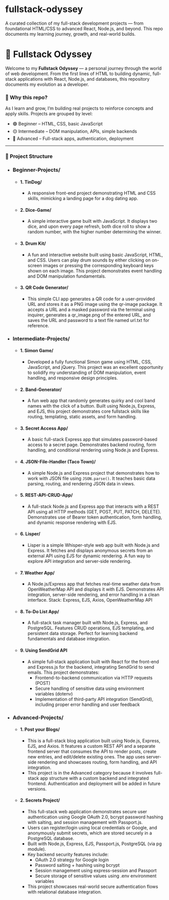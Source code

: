 # fullstack-odyssey
A curated collection of my full-stack development projects — from foundational HTML/CSS to advanced React, Node.js, and beyond. This repo documents my learning journey, growth, and real-world builds.

# 🚀 Fullstack Odyssey

Welcome to my **Fullstack Odyssey** — a personal journey through the world of web development. From the first lines of HTML to building dynamic, full-stack applications with React, Node.js, and databases, this repository documents my evolution as a developer.

### 🌱 Why this repo?
As I learn and grow, I’m building real projects to reinforce concepts and apply skills. Projects are grouped by level:
- 🟢 Beginner – HTML, CSS, basic JavaScript
- 🟡 Intermediate – DOM manipulation, APIs, simple backends
- 🔴 Advanced – Full-stack apps, authentication, deployment

---

### 📁 Project Structure

- ### Beginner-Projects/
    - #### 1. TinDog/
        - A responsive front-end project demonstrating HTML and CSS skills, mimicking a landing page for a dog dating app.
    - #### 2. Dice-Game/
        - A simple interactive game built with JavaScript. It displays two dice, and upon every page refresh, both dice roll to show a random number, with the higher number determining the winner.
    - #### 3. Drum Kit/
        -  A fun and interactive website built using basic JavaScript, HTML, and CSS. Users can play drum sounds by either clicking on on-screen images or pressing the corresponding keyboard keys shown on each image. This project demonstrates event handling and DOM manipulation fundamentals.
    - #### 3. QR Code Generator/
        - This simple CLI app generates a QR code for a user-provided URL and stores it as a PNG image using the qr-image package. It accepts a URL and a masked password via the terminal using inquirer, generates a qr_image.png of the entered URL, and saves the URL and password to a text file named url.txt for reference.
          
- ### Intermediate-Projects/
    - #### 1. Simon Game/
        - Developed a fully functional Simon game using HTML, CSS, JavaScript, and jQuery. This project was an excellent opportunity to solidify my understanding of DOM manipulation, event handling, and responsive design principles.
        
    - #### 2. Band-Generator/
        - A fun web app that randomly generates quirky and cool band names with the click of a button. Built using Node.js, Express, and EJS, this project demonstrates core fullstack skills like routing, templating, static assets, and form handling.
          
    - #### 3. Secret Access App/
        - A basic full-stack Express app that simulates password-based access to a secret page. Demonstrates backend routing, form handling, and conditional rendering using Node.js and Express.
     
    - #### 4. JSON-File-Handler (Taco Town)/
        - A simple Node.js and Express project that demonstrates how to work with JSON file using `JSON.parse()`. It teaches basic data parsing, routing, and rendering JSON data in views.
     
    - #### 5. REST-API-CRUD-App/
        - A full-stack Node.js and Express app that interacts with a REST API using all HTTP methods (GET, POST, PUT, PATCH, DELETE). Demonstrates use of Bearer token authentication, form handling, and dynamic response rendering with EJS.
    - #### 6. Lisper/
        - Lisper is a simple Whisper-style web app built with Node.js and Express. It fetches and displays anonymous secrets from an external API using EJS for dynamic rendering. A fun way to explore API integration and server-side rendering.
     
    - #### 7. Weather App/
        - A Node.js/Express app that fetches real-time weather data from OpenWeatherMap API and displays it with EJS. Demonstrates API integration, server-side rendering, and error handling in a clean interface.
Stack: Express, EJS, Axios, OpenWeatherMap API

    - #### 8. To-Do List App/
        - A full-stack task manager built with Node.js, Express, and PostgreSQL. Features CRUD operations, EJS templating, and persistent data storage. Perfect for learning backend fundamentals and database integration.
    - #### 9. Using SendGrid API
        - A simple full‑stack application built with React for the front-end and Express.js for the backend, integrating SendGrid to send emails. This project demonstrates:
            - Frontend-to-backend communication via HTTP requests (POST)
            - Secure handling of sensitive data using environment variables (dotenv)
            - Implementation of third-party API integration (SendGrid), including proper error handling and user feedback

- ### Advanced-Projects/
    - #### 1. Post your Blogs/
        - This is a full-stack blog application built using Node.js, Express, EJS, and Axios. It features a custom REST API and a separate frontend server that consumes the API to render posts, create new entries, and edit/delete existing ones. The app uses server-side rendering and showcases routing, form handling, and API integration.
        - This project is in the Advanced category because it involves full-stack app structure with a custom backend and integrated frontend. Authentication and deployment will be added in future versions.
    - #### 2. Secrets Project/
        - This full-stack web application demonstrates secure user authentication using Google OAuth 2.0, bcrypt password hashing with salting, and session management with Passport.js.
        - Users can register/login using local credentials or Google, and anonymously submit secrets, which are stored securely in a PostgreSQL database.
        - Built with Node.js, Express, EJS, Passport.js, PostgreSQL (via pg module).
        - Key backend security features include:
            - OAuth 2.0 strategy for Google login
            - Password salting + hashing using bcrypt
            - Session management using express-session and Passport
            - Secure storage of sensitive values using .env environment variables
        - This project showcases real-world secure authentication flows with relational database integration.


















    


